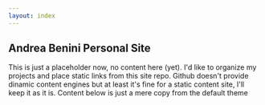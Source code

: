 ```yaml
---
layout: index
---
```

## Andrea Benini Personal Site

This is just a placeholder now, no content here (yet). I'd like to organize my projects and place static links from this site repo. Github doesn't provide dinamic content engines but at least it's fine for a static content site, I'll keep it as it is. Content below is just a mere copy from the default theme
